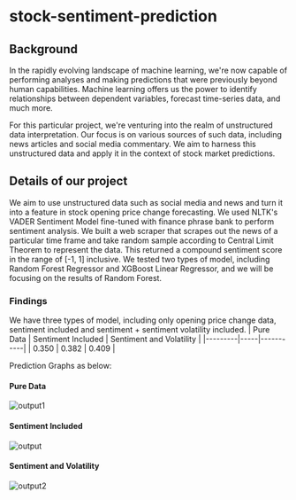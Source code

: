 # stock-sentiment-prediction

## Background
In the rapidly evolving landscape of machine learning, we're now capable of performing analyses and making predictions that were previously beyond human capabilities. Machine learning offers us the power to identify relationships between dependent variables, forecast time-series data, and much more.

For this particular project, we're venturing into the realm of unstructured data interpretation. Our focus is on various sources of such data, including news articles and social media commentary. We aim to harness this unstructured data and apply it in the context of stock market predictions. 

## Details of our project

We aim to use unstructured data such as social media and news and turn it into a feature in stock opening price change forecasting. We used NLTK's VADER Sentiment Model fine-tuned with finance phrase bank to perform sentiment analysis. We built a web scraper that scrapes out the news of a particular time frame and take random sample according to Central Limit Theorem to represent the data. This returned a compound sentiment score in the range of \[-1, 1\] inclusive. We tested two types of model, including Random Forest Regressor and XGBoost Linear Regressor, and we will be focusing on the results of Random Forest.

### Findings 

We have three types of model, including only opening price change data, sentiment included and  sentiment + sentiment volatility included.
| Pure Data | Sentiment Included | Sentiment and Volatility |
|---------|-----|-----------|
| 0.350 | 0.382 | 0.409 |

Prediction Graphs as below:

#### Pure Data
![output1](https://github.com/pvpswaghd/stock-sentiment-prediction/assets/44018990/b93d562e-95bc-40e0-bd33-46d16c90f8f4)


#### Sentiment Included
![output](https://github.com/pvpswaghd/stock-sentiment-prediction/assets/44018990/131dd048-b270-4376-9fd9-23f1e630fe59)


#### Sentiment and Volatility
![output2](https://github.com/pvpswaghd/stock-sentiment-prediction/assets/44018990/ee9b5107-c229-4263-9f3c-7ad7f8331a10)




